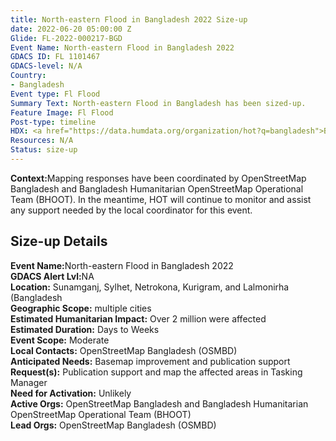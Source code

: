 ```yaml
---
title: North-eastern Flood in Bangladesh 2022 Size-up
date: 2022-06-20 05:00:00 Z
Glide: FL-2022-000217-BGD
Event Name: North-eastern Flood in Bangladesh 2022
GDACS ID: FL 1101467
GDACS-level: N/A
Country:
- Bangladesh
Event type: Fl Flood
Summary Text: North-eastern Flood in Bangladesh has been sized-up.
Feature Image: Fl Flood
Post-type: timeline
HDX: <a href="https://data.humdata.org/organization/hot?q=bangladesh">Bangladesh</a>
Resources: N/A
Status: size-up
---
```


<strong>Context:</strong>Mapping responses have been coordinated by OpenStreetMap Bangladesh and Bangladesh Humanitarian OpenStreetMap Operational Team (BHOOT). In the meantime, HOT will continue to monitor and assist any support needed by the local coordinator for this event.<be> 

<h2>Size-up Details</h2>

<strong>Event Name:</strong>North-eastern Flood in Bangladesh 2022<br>
<strong>GDACS Alert Lvl:</strong>NA<br>
<strong>Location:</strong>  Sunamganj, Sylhet, Netrokona, Kurigram, and Lalmonirha (Bangladesh<br>
<strong>Geographic Scope:</strong> multiple cities<br>
<strong>Estimated Humanitarian Impact:</strong> Over 2 million were affected <br>
<strong>Estimated Duration:</strong> Days to Weeks<br>
<strong>Event Scope:</strong> Moderate<br>
<strong>Local Contacts:</strong> OpenStreetMap Bangladesh (OSMBD)<br>
<strong>Anticipated Needs:</strong> Basemap improvement and publication support<br>
<strong>Request(s):</strong> Publication support and map the affected areas in Tasking Manager<br>
<strong>Need for Activation:</strong> Unlikely<br>
<strong>Active Orgs:</strong> OpenStreetMap Bangladesh and Bangladesh Humanitarian OpenStreetMap Operational Team (BHOOT)<br>
<strong>Lead Orgs:</strong> OpenStreetMap Bangladesh (OSMBD)<br>
